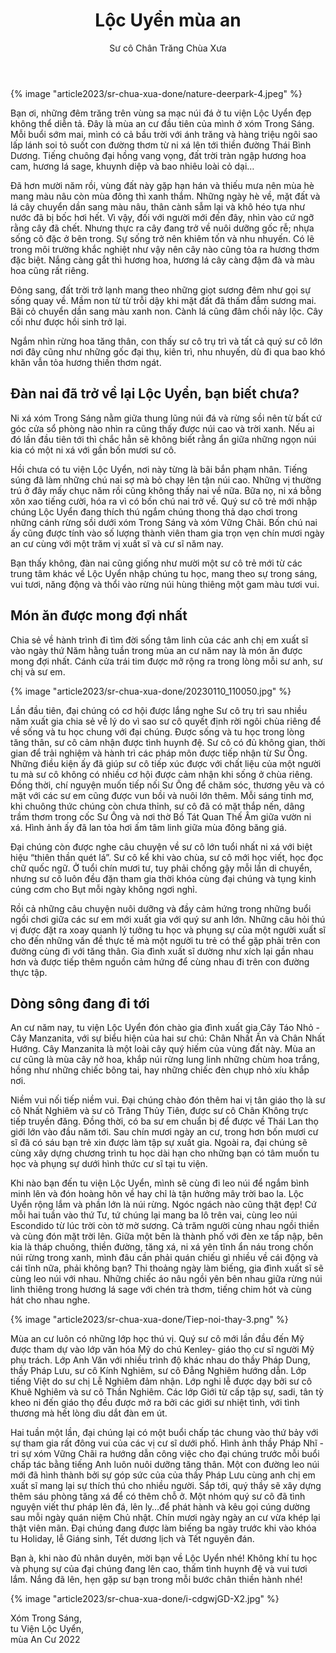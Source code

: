 ﻿---
title: Lộc Uyển mùa an
author: Sư cô Chân Trăng Chùa Xưa
---

{% image "article2023/sr-chua-xua-done/nature-deerpark-4.jpeg" %}

Bạn ơi, những đêm trăng trên vùng sa mạc núi đá ở tu viện Lộc Uyển đẹp không thể diễn tả. Đây là mùa an cư đầu tiên của mình ở xóm Trong Sáng. Mỗi buổi sớm mai, mình có cả bầu trời với ánh trăng và hàng triệu ngôi sao lấp lánh soi tỏ suốt con đường thơm từ ni xá lên tới thiền đường Thái Bình Dương. Tiếng chuông đại hồng vang vọng, đất trời tràn ngập hương hoa cam, hương lá sage, khuynh diệp và bao nhiêu loài cỏ dại…

Đã hơn mười năm rồi, vùng đất này gặp hạn hán và thiếu mưa nên mùa hè mang màu nâu còn mùa đông thì xanh thắm. Những ngày hè về, mặt đất và lá cây chuyển dần sang màu nâu, thân cành sẫm lại và khô héo tựa như nước đã bị bốc hơi hết. Vì vậy, đối với người mới đến đây, nhìn vào cứ ngỡ rằng cây đã chết. Nhưng thực ra cây đang trở về nuôi dưỡng gốc rễ; nhựa sống cô đặc ở bên trong. Sự sống trở nên khiêm tốn và nhu nhuyến. Có lẽ trong môi trường khắc nghiệt như vậy nên cây nào cũng tỏa ra hương thơm đặc biệt. Nắng càng gắt thì hương hoa, hương lá cây càng đậm đà và màu hoa cũng rất riêng. 

Đông sang, đất trời trở lạnh mang theo những giọt sương đêm như gọi sự sống quay về. Mầm non từ từ trỗi dậy khi mặt đất đã thấm đẫm sương mai. Bãi cỏ chuyển dần sang màu xanh non. Cành lá cũng đâm chồi nảy lộc. Cây cối như được hồi sinh trở lại. 

Ngắm nhìn rừng hoa tăng thân, con thấy sư cô trụ trì và tất cả quý sư cô lớn nơi đây cũng như những gốc đại thụ, kiên trì, nhu nhuyến, dù đi qua bao khó khăn vẫn tỏa hương thiền thơm ngát. 

## Đàn nai đã trở về lại Lộc Uyển, bạn biết chưa?

Ni xá xóm Trong Sáng nằm giữa thung lũng núi đá và rừng sồi nên từ bất cứ góc cửa sổ phòng nào nhìn ra cũng thấy được núi cao và trời xanh. Nếu ai đó lần đầu tiên tới thì chắc hẳn sẽ không biết rằng ẩn giữa những ngọn núi kia có một ni xá với gần bốn mươi sư cô. 

Hồi chưa có tu viện Lộc Uyển, nơi này từng là bãi bắn phạm nhân. Tiếng súng đã làm những chú nai sợ mà bỏ chạy lên tận núi cao. Những vị thường trú ở đây mấy chục năm rồi cũng không thấy nai về nữa. Bữa nọ, ni xá bỗng xôn xao tiếng cười, hóa ra vì có bốn chú nai trở về. Quý sư cô trẻ mới nhập chúng Lộc Uyển đang thích thú ngắm chúng thong thả dạo chơi trong những cánh rừng sồi dưới xóm Trong Sáng và xóm Vững Chãi. Bốn chú nai ấy cũng được tính vào số lượng thành viên tham gia trọn vẹn chín mươi ngày an cư cùng với một trăm vị xuất sĩ và cư sĩ năm nay. 

Bạn thấy không, đàn nai cũng giống như mười một sư cô trẻ mới từ các trung tâm khác về Lộc Uyển nhập chúng tu học, mang theo sự trong sáng, vui tươi, năng động và thổi vào rừng núi hùng thiêng một gam màu tươi vui. 

## Món ăn được mong đợi nhất

Chia sẻ về hành trình đi tìm đời sống tâm linh của các anh chị em xuất sĩ vào ngày thứ Năm hằng tuần trong mùa an cư năm nay là món ăn được mong đợi nhất. Cánh cửa trái tim được mở rộng ra trong lòng mỗi sư anh, sư chị và sư em.

{% image "article2023/sr-chua-xua-done/20230110_110050.jpg" %}

Lần đầu tiên, đại chúng có cơ hội được lắng nghe Sư cô trụ trì sau nhiều năm xuất gia chia sẻ về lý do vì sao sư cô quyết định rời ngôi chùa riêng để về sống và tu học chung với đại chúng. Được sống và tu học trong lòng tăng thân, sư cô cảm nhận được tình huynh đệ. Sư cô có đủ không gian, thời gian để trải nghiệm và hành trì các pháp môn được tiếp nhận từ Sư Ông. Những điều kiện ấy đã giúp sư cô tiếp xúc được với chất liệu của một người tu mà sư cô không có nhiều cơ hội được cảm nhận khi sống ở chùa riêng. Đồng thời, chí nguyện muốn tiếp nối Sư Ông để chăm sóc, thương yêu và có mặt với các sư em cũng được vun bồi và nuôi lớn thêm. Mỗi sáng tinh mơ, khi chuông thức chúng còn chưa thỉnh, sư cô đã có mặt thắp nến, dâng trầm thơm trong cốc Sư Ông và nơi thờ Bồ Tát Quan Thế Âm giữa vườn ni xá. Hình ảnh ấy đã lan tỏa hơi ấm tâm linh giữa mùa đông băng giá. 

Đại chúng còn được nghe câu chuyện về sư cô lớn tuổi nhất ni xá với biệt hiệu “thiên thần quét lá”. Sư cô kể khi vào chùa, sư cô mới học viết, học đọc chữ quốc ngữ. Ở tuổi chín mươi tư, tuy phải chống gậy mỗi lần di chuyển, nhưng sư cô luôn đều đặn tham gia thời khóa cùng đại chúng và tụng kinh cúng cơm cho Bụt mỗi ngày không ngơi nghỉ. 

Rồi cả những câu chuyện nuôi dưỡng và đầy cảm hứng trong những buổi ngồi chơi giữa các sư em mới xuất gia với quý sư anh lớn. Những câu hỏi thú vị được đặt ra xoay quanh lý tưởng tu học và phụng sự của một người xuất sĩ cho đến những vấn đề thực tế mà một người tu trẻ có thể gặp phải trên con đường cùng đi với tăng thân. Gia đình xuất sĩ dường như xích lại gần nhau hơn và được tiếp thêm nguồn cảm hứng để cùng nhau đi trên con đường thực tập. 

## Dòng sông đang đi tới

An cư năm nay, tu viện Lộc Uyển đón chào gia đình xuất gia Cây Táo Nhỏ - Cây Manzanita, với sự biểu hiện của hai sư chú: Chân Nhất Ấn và Chân Nhất Hướng. Cây Manzanita là một loài cây quý hiếm của vùng đất này. Mùa an cư cũng là mùa cây nở hoa, khắp núi rừng lung linh những chùm hoa trắng, hồng như những chiếc bông tai, hay những chiếc đèn chụp nhỏ xíu khắp nơi. 

Niềm vui nối tiếp niềm vui. Đại chúng chào đón thêm hai vị tân giáo thọ là sư cô Nhất Nghiêm và sư cô Trăng Thủy Tiên, được sư cô Chân Không trực tiếp truyền đăng. Đồng thời, có ba sư em chuẩn bị để được về Thái Lan thọ giới lớn vào đầu năm tới. Sau chín mươi ngày an cư, trong hơn bốn mươi cư sĩ đã có sáu bạn trẻ xin được làm tập sự xuất gia. Ngoài ra, đại chúng sẽ cùng xây dựng chương trình tu học dài hạn cho những bạn có tâm muốn tu học và phụng sự dưới hình thức cư sĩ tại tu viện. 

Khi nào bạn đến tu viện Lộc Uyển, mình sẽ cùng đi leo núi để ngắm bình minh lên và đón hoàng hôn về hay chỉ là tận hưởng mây trời bao la. Lộc Uyển rộng lắm và phần lớn là núi rừng. Ngóc ngách nào cũng thật đẹp! Cứ mỗi hai tuần vào thứ Tư, tứ chúng lại mang ba lô trên vai, cùng leo núi Escondido từ lúc trời còn tờ mờ sương. Cả trăm người cùng nhau ngồi thiền và cùng đón mặt trời lên. Giữa một bên là thành phố với đèn xe tấp nập, bên kia là tháp chuông, thiền đường, tăng xá, ni xá yên tĩnh ẩn náu trong chốn núi rừng trong xanh, mình đâu cần phải quán chiếu gì nhiều về cái động và cái tĩnh nữa, phải không bạn? Thi thoảng ngày làm biếng, gia đình xuất sĩ sẽ cùng leo núi với nhau. Những chiếc áo nâu ngồi yên bên nhau giữa rừng núi linh thiêng trong hương lá sage với chén trà thơm, tiếng chim hót và cùng hát cho nhau nghe.

{% image "article2023/sr-chua-xua-done/Tiep-noi-thay-3.png" %}

Mùa an cư luôn có những lớp học thú vị. Quý sư cô mới lần đầu đến Mỹ được tham dự vào lớp văn hóa Mỹ do chú Kenley- giáo thọ cư sĩ người Mỹ phụ trách. Lớp Anh Văn với nhiều trình độ khác nhau do thầy Pháp Dung, thầy Pháp Lưu, sư cô Kính Nghiêm, sư cô Đẳng Nghiêm hướng dẫn. Lớp tiếng Việt do sư chị Lễ Nghiêm đảm nhận. Lớp nghi lễ được dạy bởi sư cô Khuê Nghiêm và sư cô Thần Nghiêm. Các lớp Giới từ cấp tập sự, sadi, tân tỳ kheo ni đến giáo thọ đều được mở ra bởi các giới sư nhiệt tình, với tình thương mà hết lòng dìu dắt đàn em út. 

Hai tuần một lần, đại chúng lại có một buổi chấp tác chung vào thứ bảy với sự tham gia rất đông vui của các vị cư sĩ dưới phố. Hình ảnh thầy Pháp Nhĩ - tri sự xóm Vững Chãi ra hướng dẫn công việc cho đại chúng trước mỗi buổi chấp tác bằng tiếng Anh luôn nuôi dưỡng tăng thân. Một con đường leo núi mới đã hình thành bởi sự góp sức của của thầy Pháp Lưu cùng anh chị em xuất sĩ mang lại sự thích thú cho nhiều người. Sắp tới, quý thầy sẽ xây dựng thêm sáu phòng tăng xá để có thêm chỗ ở. Một nhóm quý sư cô đã tình nguyện viết thư pháp lên đá, lên ly…để phát hành và kêu gọi cúng dường sau mỗi ngày quán niệm Chủ nhật. Chín mươi ngày ngày an cư vừa khép lại thật viên mãn. Đại chúng đang được làm biếng ba ngày trước khi vào khóa tu Holiday, lễ Giáng sinh, Tết dương lịch và Tết nguyên đán. 

Bạn à, khi nào đủ nhân duyên, mời bạn về Lộc Uyển nhé! Không khí tu học và phụng sự của đại chúng đang lên cao, thấm tình huynh đệ và vui tươi lắm. Nắng đã lên, hẹn gặp sư bạn trong mỗi bước chân thiền hành nhé! 

{% image "article2023/sr-chua-xua-done/i-cdgwjGD-X2.jpg" %}

<p class="signoff"><span class="signoff-lvl-1">Xóm Trong Sáng,</span><br/>
<span class="signoff-lvl-2">tu Viện Lộc Uyển,</span><br/>
<span class="signoff-lvl-2">mùa An Cư 2022</span></p>
